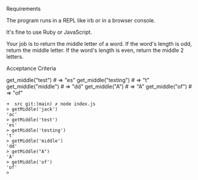 Requirements

The program runs in a REPL like irb or in a browser console.

It's fine to use Ruby or JavaScript.

Your job is to return the middle letter of a word. If the word's length is odd, return the middle letter. If the word's length is even, return the middle 2 letters.

Acceptance Criteria

get_middle("test") # => "es"
get_middle("testing") # => "t"
get_middle("middle") # => "dd"
get_middle("A") # => "A"
get_middle("of") # => "of"


```
➜  src git:(main) ✗ node index.js
> getMiddle('jack')
'ac'
> getMiddle('test')
'es'
> getMiddle('testing')
't'
> getMiddle('middle')
'dd'
> getMiddle("A")
'A'
> getMiddle('of')
'of'
>
```